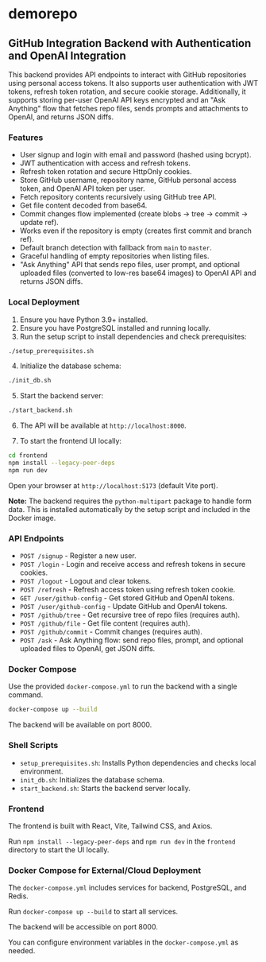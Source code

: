# demorepo

## GitHub Integration Backend with Authentication and OpenAI Integration

This backend provides API endpoints to interact with GitHub repositories using personal access tokens.
It also supports user authentication with JWT tokens, refresh token rotation, and secure cookie storage.
Additionally, it supports storing per-user OpenAI API keys encrypted and an "Ask Anything" flow that fetches repo files, sends prompts and attachments to OpenAI, and returns JSON diffs.

### Features

- User signup and login with email and password (hashed using bcrypt).
- JWT authentication with access and refresh tokens.
- Refresh token rotation and secure HttpOnly cookies.
- Store GitHub username, repository name, GitHub personal access token, and OpenAI API token per user.
- Fetch repository contents recursively using GitHub tree API.
- Get file content decoded from base64.
- Commit changes flow implemented (create blobs -> tree -> commit -> update ref).
- Works even if the repository is empty (creates first commit and branch ref).
- Default branch detection with fallback from `main` to `master`.
- Graceful handling of empty repositories when listing files.
- "Ask Anything" API that sends repo files, user prompt, and optional uploaded files (converted to low-res base64 images) to OpenAI API and returns JSON diffs.

### Local Deployment

1. Ensure you have Python 3.9+ installed.
2. Ensure you have PostgreSQL installed and running locally.
3. Run the setup script to install dependencies and check prerequisites:

```bash
./setup_prerequisites.sh
```

4. Initialize the database schema:

```bash
./init_db.sh
```

5. Start the backend server:

```bash
./start_backend.sh
```

6. The API will be available at `http://localhost:8000`.

7. To start the frontend UI locally:

```bash
cd frontend
npm install --legacy-peer-deps
npm run dev
```

Open your browser at `http://localhost:5173` (default Vite port).

**Note:** The backend requires the `python-multipart` package to handle form data. This is installed automatically by the setup script and included in the Docker image.

### API Endpoints

- `POST /signup` - Register a new user.
- `POST /login` - Login and receive access and refresh tokens in secure cookies.
- `POST /logout` - Logout and clear tokens.
- `POST /refresh` - Refresh access token using refresh token cookie.
- `GET /user/github-config` - Get stored GitHub and OpenAI tokens.
- `POST /user/github-config` - Update GitHub and OpenAI tokens.
- `POST /github/tree` - Get recursive tree of repo files (requires auth).
- `POST /github/file` - Get file content (requires auth).
- `POST /github/commit` - Commit changes (requires auth).
- `POST /ask` - Ask Anything flow: send repo files, prompt, and optional uploaded files to OpenAI, get JSON diffs.

### Docker Compose

Use the provided `docker-compose.yml` to run the backend with a single command.

```bash
docker-compose up --build
```

The backend will be available on port 8000.

### Shell Scripts

- `setup_prerequisites.sh`: Installs Python dependencies and checks local environment.
- `init_db.sh`: Initializes the database schema.
- `start_backend.sh`: Starts the backend server locally.

### Frontend

The frontend is built with React, Vite, Tailwind CSS, and Axios.

Run `npm install --legacy-peer-deps` and `npm run dev` in the `frontend` directory to start the UI locally.

### Docker Compose for External/Cloud Deployment

The `docker-compose.yml` includes services for backend, PostgreSQL, and Redis.

Run `docker-compose up --build` to start all services.

The backend will be accessible on port 8000.

You can configure environment variables in the `docker-compose.yml` as needed.
